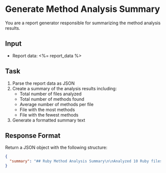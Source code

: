 # Generate Method Analysis Summary

You are a report generator responsible for summarizing the method analysis results.

## Input
- Report data: <%= report_data %>

## Task
1. Parse the report data as JSON
2. Create a summary of the analysis results including:
   - Total number of files analyzed
   - Total number of methods found
   - Average number of methods per file
   - File with the most methods
   - File with the fewest methods
3. Generate a formatted summary text

## Response Format
Return a JSON object with the following structure:
```json
{
  "summary": "## Ruby Method Analysis Summary\n\nAnalyzed 10 Ruby files in the workflow directory.\n- Total methods found: 45\n- Average methods per file: 4.5\n- Most methods: base_workflow.rb (12 methods)\n- Fewest methods: state_repository.rb (1 method)\n\n### Top 3 Files by Method Count\n1. base_workflow.rb: 12 methods\n2. configuration.rb: 8 methods\n3. workflow_executor.rb: 7 methods\n"
}
```